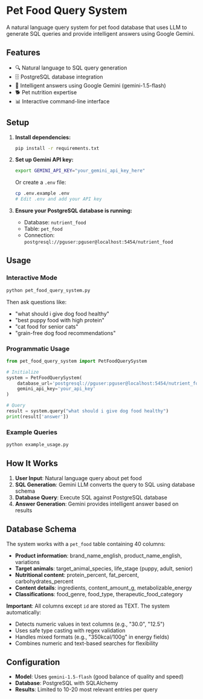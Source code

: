 # Pet Food Query System

A natural language query system for pet food database that uses LLM to generate SQL queries and provide intelligent answers using Google Gemini.

## Features

- 🔍 Natural language to SQL query generation
- 🗄️ PostgreSQL database integration  
- 🤖 Intelligent answers using Google Gemini (gemini-1.5-flash)
- 🐕 Pet nutrition expertise
- 📊 Interactive command-line interface

## Setup

1. **Install dependencies:**
   ```bash
   pip install -r requirements.txt
   ```

2. **Set up Gemini API key:**
   ```bash
   export GEMINI_API_KEY="your_gemini_api_key_here"
   ```
   
   Or create a `.env` file:
   ```bash
   cp .env.example .env
   # Edit .env and add your API key
   ```

3. **Ensure your PostgreSQL database is running:**
   - Database: `nutrient_food`
   - Table: `pet_food`
   - Connection: `postgresql://pguser:pguser@localhost:5454/nutrient_food`

## Usage

### Interactive Mode
```bash
python pet_food_query_system.py
```

Then ask questions like:
- "what should i give dog food healthy"
- "best puppy food with high protein"
- "cat food for senior cats"
- "grain-free dog food recommendations"

### Programmatic Usage
```python
from pet_food_query_system import PetFoodQuerySystem

# Initialize
system = PetFoodQuerySystem(
    database_url='postgresql://pguser:pguser@localhost:5454/nutrient_food',
    gemini_api_key='your_api_key'
)

# Query
result = system.query("what should i give dog food healthy")
print(result['answer'])
```

### Example Queries
```bash
python example_usage.py
```

## How It Works

1. **User Input**: Natural language query about pet food
2. **SQL Generation**: Gemini LLM converts the query to SQL using database schema
3. **Database Query**: Execute SQL against PostgreSQL database
4. **Answer Generation**: Gemini provides intelligent answer based on results

## Database Schema

The system works with a `pet_food` table containing 40 columns:

- **Product information**: brand_name_english, product_name_english, variations
- **Target animals**: target_animal_species, life_stage (puppy, adult, senior)
- **Nutritional content**: protein_percent, fat_percent, carbohydrates_percent
- **Content details**: ingredients, content_amount_g, metabolizable_energy
- **Classifications**: food_genre, food_type, therapeutic_food_category

**Important**: All columns except `id` are stored as TEXT. The system automatically:
- Detects numeric values in text columns (e.g., "30.0", "12.5")
- Uses safe type casting with regex validation
- Handles mixed formats (e.g., "350kcal/100g" in energy fields)
- Combines numeric and text-based searches for flexibility

## Configuration

- **Model**: Uses `gemini-1.5-flash` (good balance of quality and speed)
- **Database**: PostgreSQL with SQLAlchemy
- **Results**: Limited to 10-20 most relevant entries per query
